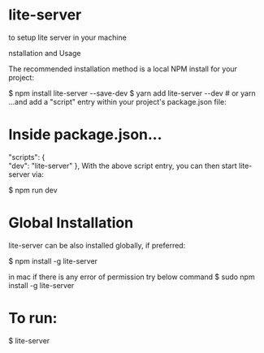 # lite-server

to setup lite server in your machine

nstallation and Usage

The recommended installation method is a local NPM install for your project:

$ npm install lite-server --save-dev
$ yarn add lite-server --dev # or yarn
...and add a "script" entry within your project's package.json file:

# Inside package.json...
  "scripts": {    
    "dev": "lite-server"
  },
With the above script entry, you can then start lite-server via:

$ npm run dev

# Global Installation
lite-server can be also installed globally, if preferred:

$ npm install -g lite-server

in mac if there is any error of permission try below command
$ sudo npm install -g lite-server

 
# To run:
$ lite-server
